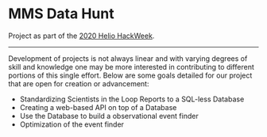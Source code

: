 # MMS Data Hunt

Project as part of the [2020 Helio HackWeek](https://heliohackweek.github.io/).

---

Development of projects is not always linear and with varying degrees of skill and knowledge one may be more interested in contributing to different portions of this single effort. Below are some goals detailed for our project that are open for creation or advancement:

- Standardizing Scientists in the Loop Reports to a SQL-less Database
- Creating a web-based API on top of a Database
- Use the Database to build a observational event finder
- Optimization of the event finder
